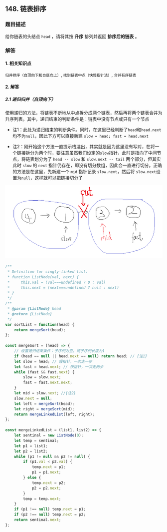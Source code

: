 ## 148. 链表排序

### 题目描述

给你链表的头结点 `head` ，请将其按 **升序** 排列并返回 **排序后的链表** 。



### 解答

#### 1. 相关知识点

`归并排序（自顶向下和自底向上）`, `找到链表中点（快慢指针法）`, `合并有序链表`



#### 2. 解答

##### 2.1 递归归并（自顶向下）

使用递归的方法，将链表不断地从中点拆分成两个链表，然后再将两个链表合并为升序列表。其中，递归结束的判断条件是：链表中没有节点或只有一个节点

- 注1：此处为递归结束的判断条件。同时，在这里已经判断了`head`和`head.next`均不为`null`，因此下方可以直接新建 `slow = head; fast = head.next`

- 注2：刚开始这个方法一直提示栈溢出，其实就是因为这里没有写对，在将一个链接拆分为两个时，要注意虽然我们设定的`slow`指针，此时是指向了中间节点，将链表划分为了 `head -- slow` 和 `slow.next -- tail` 两个部分，但其实此时 `slow` 的 `next` 指针仍存在，即没有切分数组，因此会一直进行切分。正确的方法是在这里，先新建一个 `mid` 指针记录 `slow.next`，然后将 `slow.next`设置为`null`，这样就可以把链接切分了

![image16](../../images/16.png)

```javascript
/**
 * Definition for singly-linked list.
 * function ListNode(val, next) {
 *     this.val = (val===undefined ? 0 : val)
 *     this.next = (next===undefined ? null : next)
 * }
 */
/**
 * @param {ListNode} head
 * @return {ListNode}
 */
var sortList = function(head) {
    return mergeSort(head);
};

const mergeSort = (head) => {
    // 设置递归结束条件：子序列为空，或子序列长度为1
    if (head == null || head.next == null) return head; // {注1}
    let slow = head; // 慢指针，一次走一步
    let fast = head.next; // 快指针，一次走两步
    while (fast && fast.next) {
        slow = slow.next;
        fast = fast.next.next;
    }
    let mid = slow.next; //{注2} 
    slow.next = null;
    let left = mergeSort(head);
    let right = mergeSort(mid);
    return mergeLinkedList(left, right);
};

const mergeLinkedList = (list1, list2) => {
    let sentinal = new ListNode(0);
    let temp = sentinal;
    let p1 = list1;
    let p2 = list2;
    while (p1 != null && p2 != null) {
        if (p1.val < p2.val) {
            temp.next = p1;
            p1 = p1.next;
        } else {
            temp.next = p2;
            p2 = p2.next;
        }
        temp = temp.next;
    }
    if (p1 !== null) temp.next = p1;
    if (p2 !== null) temp.next = p2;
    return sentinal.next;
};
```


